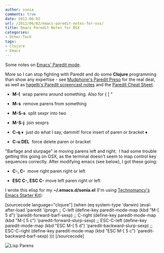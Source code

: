 ```yaml
---
author: sonia
comments: true
date: 2012-06-02
url: /2012/06/02/emacs-paredit-notes-for-osx/
title: Emacs Paredit Notes for OSX
categories:
- Other-Tech
tags:
- Clojure
- Emacs
---
```


Some notes on [Emacs' Paredit mode](http://emacswiki.org/emacs/ParEdit).

<!--more-->

More so I can stop fighting with Paredit and do some **Clojure** programming than show any expertise - see [Mudphone's Paredit Preso](http://www.slideshare.net/mudphone/paredit-preso) for the real deal, as well as [hagelb's Paredit screencast notes](http://p.hagelb.org/paredit-screencast.html) and the [Paredit Cheat Sheet](http://www.emacswiki.org/pics/static/PareditCheatsheet.png).



	
  * **M-(**  wrap parens around something. Also for { [ "

	
  * **M-s**  remove parens from something

	
  * **M-S-s**  split sexpr into two

	
  * **M-S-j**  join sexprs

	
  * **C-q ♦**  just do what I say, dammit! force insert of paren or bracket ♦

	
  * **C-u DEL**  force delete paren or bracket


"Barfage and slurpage" ie moving parens left and right.  I had some trouble getting this going on OSX, as the terminal doesn't seem to map control key sequences correctly. After modifying emacs (see below), I got these going:

	
  * **C-<right>, C-<left>**  move right paren right or left

	
  * **ESC C-<right>, ESC C-<left>** move left paren right or left


I wrote this elisp for my **~/.emacs.d/sonia.el** (I'm using [Technomancy's Emacs Starter Kit](http://github.com/technomancy/emacs-starter-kit)):

[sourcecode language="clojure"]
(when (eq system-type 'darwin)
  (eval-after-load 'paredit
    '(progn
       ;; C-left
       (define-key paredit-mode-map (kbd "M-[ 5 d")
                   'paredit-forward-barf-sexp)
       ;; C-right
       (define-key paredit-mode-map (kbd "M-[ 5 c")
                   'paredit-forward-slurp-sexp)
       ;; ESC-C-left
       (define-key paredit-mode-map (kbd "ESC M-[ 5 d")
                   'paredit-backward-slurp-sexp)
       ;; ESC-C-right
       (define-key paredit-mode-map (kbd "ESC M-[ 5 c")
                   'paredit-backward-barf-sexp)
     )))
[/sourcecode]

![Lisp Parens](http://imgs.xkcd.com/comics/lisp_cycles.png)
